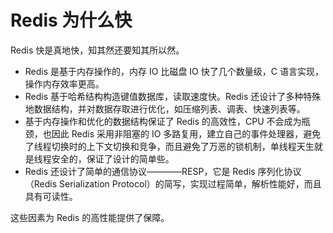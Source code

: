 # Redis 为什么快

Redis 快是真地快，知其然还要知其所以然。
- Redis 是基于内存操作的，内存 IO 比磁盘 IO 快了几个数量级，C 语言实现，操作内存效率更高。
- Redis 基于哈希结构构造键值数据库，读取速度快。Redis 还设计了多种特殊地数据结构，并对数据存取进行优化，如压缩列表、调表、快速列表等。
- 基于内存操作和优化的数据结构保证了 Redis 的高效性，CPU 不会成为瓶颈，也因此 Redis 采用非阻塞的 IO 多路复用，建立自己的事件处理器，避免了线程切换时的上下文切换和竞争，而且避免了万恶的锁机制，单线程天生就是线程安全的，保证了设计的简单些。
- Redis 还设计了简单的通信协议————RESP，它是 Redis 序列化协议（Redis Serialization Protocol）的简写，实现过程简单，解析性能好，而且具有可读性。

这些因素为 Redis 的高性能提供了保障。